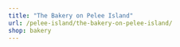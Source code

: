 ```yaml
---
title: "The Bakery on Pelee Island"
url: /pelee-island/the-bakery-on-pelee-island/
shop: bakery
---
```


